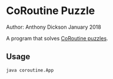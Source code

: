 # CoRoutine Puzzle

Author: Anthony Dickson
January 2018

A program that solves [CoRoutine puzzles](http://cs.williams.edu/~bailey/coRoutinePuzzle.pdf).

## Usage

```shell
java coroutine.App
```